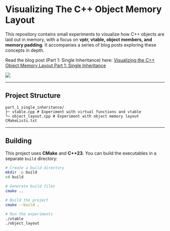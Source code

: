 
# Visualizing The C++ Object Memory Layout

This repository contains small experiments to visualize how C++ objects are laid out in memory, with a focus on **vptr, vtable, object members, and memory padding**. It accompanies a series of blog posts exploring these concepts in depth.

Read the blog post (Part 1: Single Inheritance) here: [Visualizing the C++ Object Memory Layout Part 1: Single Inheritance](https://sofiabelen.github.io/projects/visualizing-the-cpp-object-memory-layout-part-1-single-inheritance/)

![](assets/vtable-both.svg)

---

## Project Structure

```
part_1_single_inheritance/
├─ vtable.cpp # Experiment with virtual functions and vtable
└─ object_layout.cpp # Experiment with object memory layout
CMakeLists.txt
```
---

## Building

This project uses **CMake** and **C++23**. You can build the executables in a separate `build` directory:

```bash
# Create a build directory
mkdir -p build
cd build

# Generate build files
cmake ..

# Build the project
cmake --build .

# Run the experiments
./vtable
./object_layout
```
